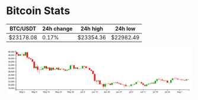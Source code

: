# Bitcoin Stats

BTC/USDT|24h change|24h high|24h low|
|---|---|---|---|
|$23178.08|0.17%|$23354.36|$22982.49|

<img src="./chart.svg">
